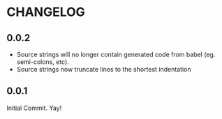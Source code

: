 # CHANGELOG

## 0.0.2

* Source strings will no longer contain generated code from babel (eg. semi-colons, etc).
* Source strings now truncate lines to the shortest indentation

## 0.0.1

Initial Commit. Yay!
